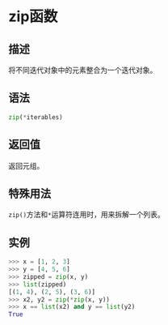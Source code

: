 # zip函数

## 描述

将不同迭代对象中的元素整合为一个迭代对象。

## 语法

```python
zip(*iterables)
```

## 返回值

返回元组。

## 特殊用法

`zip()`方法和`*`运算符连用时，用来拆解一个列表。

## 实例

```python
>>> x = [1, 2, 3]
>>> y = [4, 5, 6]
>>> zipped = zip(x, y)
>>> list(zipped)
[(1, 4), (2, 5), (3, 6)]
>>> x2, y2 = zip(*zip(x, y))
>>> x == list(x2) and y == list(y2)
True
```
